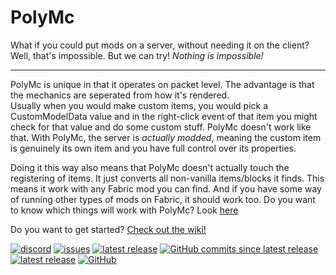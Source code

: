 # PolyMc
What if you could put mods on a server, without needing it on the client?  
Well, that's impossible. But we can try! *Nothing is impossible!*

---
PolyMc is unique in that it operates on packet level. The advantage is that the mechanics are seperated from how it's rendered.  
Usually when you would make custom items, you would pick a CustomModelData value and in the right-click event of that item you might check for that value and do some custom stuff. PolyMc doesn't work like that. With PolyMc, the server is *actually modded*, meaning the custom item is genuinely its own item and you have full control over its properties.  

Doing it this way also means that PolyMc doesn't actually touch the registering of items. It just converts all non-vanilla items/blocks it finds. This means it work with any Fabric mod you can find. And if you have some way of running other types of mods on Fabric, it should work too. Do you want to know which things will work with PolyMc? Look [here](https://github.com/TheEpicBlock/PolyMc/wiki/Status)

Do you want to get started? [Check out the wiki!](https://github.com/TheEpicBlock/PolyMc/wiki/)

<a href="https://discord.gg/hbp9Gv2">![discord](https://img.shields.io/badge/Fabric_server--side_development-PolyMc-7289DA?logo=discord&logoColor=white&style=flat-square)</a> 
<a href="https://github.com/TheEpicBlock/PolyMc/issues/">![issues](https://img.shields.io/github/issues-raw/TheEpicBlock/PolyMc?color=succes&logo=github&style=flat-square)</a> 
<a href="https://github.com/TheEpicBlock/PolyMc/releases/">![latest release](https://img.shields.io/github/v/release/TheEpicBlock/PolyMc?style=flat-square&label=latest%20release)</a> 
<a href="https://github.com/TheEpicBlock/PolyMc/commits/">![GitHub commits since latest release](https://img.shields.io/github/commits-since/TheEpicBlock/PolyMc/latest?style=flat-square)</a> 
<a href="https://theepicblock.nl/builds/">![latest release](https://img.shields.io/endpoint?url=https://theepicblock.nl/builds/shield.json&style=flat-square)</a> 
<a href="https://github.com/TheEpicBlock/PolyMc/blob/master/LICENSE">![GitHub](https://img.shields.io/github/license/TheEpicBlock/PolyMc?style=flat-square)</a>
